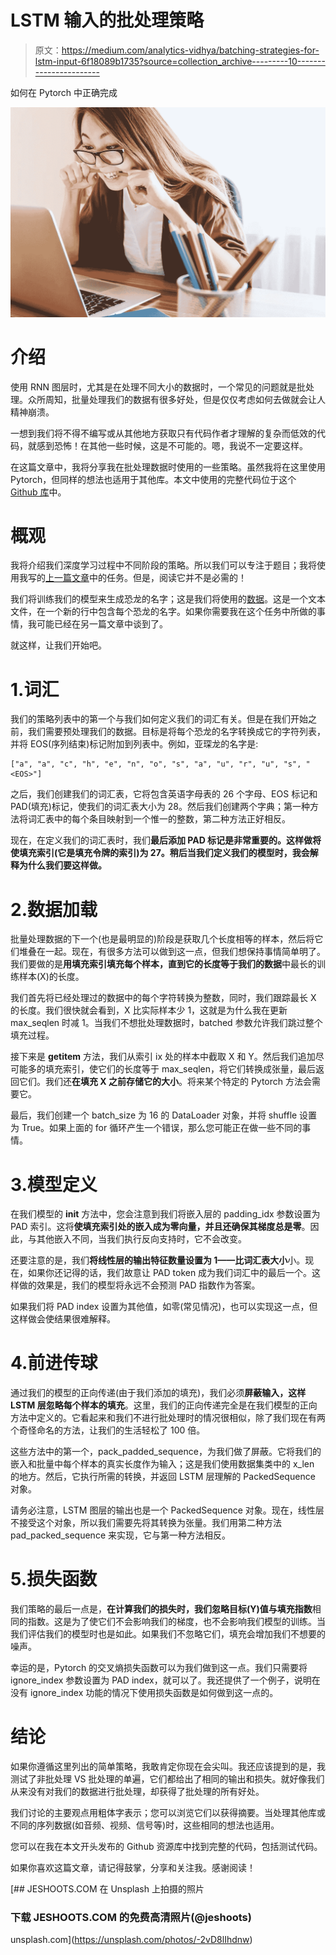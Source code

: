 # LSTM 输入的批处理策略

> 原文：<https://medium.com/analytics-vidhya/batching-strategies-for-lstm-input-6f18089b1735?source=collection_archive---------10----------------------->

如何在 Pytorch 中正确完成

![](img/441fbf9e4110a98cef927b0b7b92c1c3.png)

# 介绍

使用 RNN 图层时，尤其是在处理不同大小的数据时，一个常见的问题就是批处理。众所周知，批量处理我们的数据有很多好处，但是仅仅考虑如何去做就会让人精神崩溃。

一想到我们将不得不编写或从其他地方获取只有代码作者才理解的复杂而低效的代码，就感到恐怖！在其他一些时候，这是不可能的。嗯，我说不一定要这样。

在这篇文章中，我将分享我在批处理数据时使用的一些策略。虽然我将在这里使用 Pytorch，但同样的想法也适用于其他库。本文中使用的完整代码位于这个 [Github 库](https://github.com/judahsemi/Dino-Name-Generator)中。

# 概观

我将介绍我们深度学习过程中不同阶段的策略。所以我们可以专注于题目；我将使用我写的[上一篇文章](/analytics-vidhya/generating-dinosaur-names-with-pytorch-ee839e97bb76)中的任务。但是，阅读它并不是必需的！

我们将训练我们的模型来生成恐龙的名字；这是我们将使用的[数据](https://gist.github.com/judahsemi/210d42e0410c122aa0e437861c46cf94)。这是一个文本文件，在一个新的行中包含每个恐龙的名字。如果你需要我在这个任务中所做的事情，我可能已经在另一篇文章中谈到了。

就这样，让我们开始吧。

# 1.词汇

我们的策略列表中的第一个与我们如何定义我们的词汇有关。但是在我们开始之前，我们需要预处理我们的数据。目标是将每个恐龙的名字转换成它的字符列表，并将 EOS(序列结束)标记附加到列表中。例如，亚琛龙的名字是:

```
["a", "a", "c", "h", "e", "n", "o", "s", "a", "u", "r", "u", "s", "<EOS>"]
```

之后，我们创建我们的词汇表，它将包含英语字母表的 26 个字母、EOS 标记和 PAD(填充)标记，使我们的词汇表大小为 28。然后我们创建两个字典；第一种方法将词汇表中的每个条目映射到一个惟一的整数，第二种方法正好相反。

现在，在定义我们的词汇表时，我们**最后添加 PAD 标记是非常重要的。这样做将使填充索引(它是填充令牌的索引)为 27。稍后当我们定义我们的模型时，我会解释为什么我们要这样做。**

# 2.数据加载

批量处理数据的下一个(也是最明显的)阶段是获取几个长度相等的样本，然后将它们堆叠在一起。现在，有很多方法可以做到这一点，但我们想保持事情简单明了。我们要做的是**用填充索引填充每个样本，直到它的长度等于我们的数据**中最长的训练样本(X)的长度。

我们首先将已经处理过的数据中的每个字符转换为整数，同时，我们跟踪最长 X 的长度。我们很快就会看到，X 比实际样本少 1，这就是为什么我在更新 max_seqlen 时减 1。当我们不想批处理数据时，batched 参数允许我们跳过整个填充过程。

接下来是 __getitem__ 方法，我们从索引 ix 处的样本中截取 X 和 Y。然后我们追加尽可能多的填充索引，使它们的长度等于 max_seqlen，将它们转换成张量，最后返回它们。我们还**在填充 X 之前存储它的大小**。将来某个特定的 Pytorch 方法会需要它。

最后，我们创建一个 batch_size 为 16 的 DataLoader 对象，并将 shuffle 设置为 True。如果上面的 for 循环产生一个错误，那么您可能正在做一些不同的事情。

# 3.模型定义

在我们模型的 __init__ 方法中，您会注意到我们将嵌入层的 padding_idx 参数设置为 PAD 索引。这将**使填充索引处的嵌入成为零向量，并且还确保其梯度总是零**。因此，与其他嵌入不同，当我们执行反向支持时，它不会改变。

还要注意的是，我们**将线性层的输出特征数量设置为 1——比词汇表大小**小。现在，如果你还记得的话，我们故意让 PAD token 成为我们词汇中的最后一个。这样做的效果是，我们的模型将永远不会预测 PAD 指数作为答案。

如果我们将 PAD index 设置为其他值，如零(常见情况)，也可以实现这一点，但这样做会使结果很难解释。

# 4.前进传球

通过我们的模型的正向传递(由于我们添加的填充)，我们必须**屏蔽输入，这样 LSTM 层忽略每个样本的填充**。这里，我们的正向传递完全是在我们模型的正向方法中定义的。它看起来和我们不进行批处理时的情况很相似，除了我们现在有两个奇怪命名的方法，让我们的生活轻松了 100 倍。

这些方法中的第一个，pack_padded_sequence，为我们做了屏蔽。它将我们的嵌入和批量中每个样本的真实长度作为输入；这是我们使用数据集类中的 x_len 的地方。然后，它执行所需的转换，并返回 LSTM 层理解的 PackedSequence 对象。

请务必注意，LSTM 图层的输出也是一个 PackedSequence 对象。现在，线性层不接受这个对象，所以我们需要先将其转换为张量。我们用第二种方法 pad_packed_sequence 来实现，它与第一种方法相反。

# 5.损失函数

我们策略的最后一点是，**在计算我们的损失时，我们忽略目标(Y)值与填充指数**相同的指数。这是为了使它们不会影响我们的梯度，也不会影响我们模型的训练。当我们评估我们的模型时也是如此。如果我们不忽略它们，填充会增加我们不想要的噪声。

幸运的是，Pytorch 的交叉熵损失函数可以为我们做到这一点。我们只需要将 ignore_index 参数设置为 PAD index，就可以了。我还提供了一个例子，说明在没有 ignore_index 功能的情况下使用损失函数是如何做到这一点的。

# 结论

如果你遵循这里列出的简单策略，我敢肯定你现在会尖叫。我还应该提到的是，我测试了非批处理 VS 批处理的单遍，它们都给出了相同的输出和损失。就好像我们从来没有对我们的数据进行批处理，却获得了批处理的所有好处。

我们讨论的主要观点用粗体字表示；您可以浏览它们以获得摘要。当处理其他库或不同的序列数据(如音频、视频、信号等)时，这些相同的想法也适用。

您可以在我在本文开头发布的 Github 资源库中找到完整的代码，包括测试代码。

如果你喜欢这篇文章，请记得鼓掌，分享和关注我。感谢阅读！

[](https://unsplash.com/photos/-2vD8lIhdnw) [## JESHOOTS.COM 在 Unsplash 上拍摄的照片

### 下载 JESHOOTS.COM 的免费高清照片(@jeshoots)

unsplash.com](https://unsplash.com/photos/-2vD8lIhdnw)